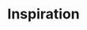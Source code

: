 ---
layout: inspirer_index
title: Inspiration
permalink: /inspiration/
intro: Une vitrine de sites Web sélectionnés pour la qualité de leur design, la clareté de leurs contenus et la simplicité dans leur utilisation.
bgimgheader: true
text-twtr: En train d'explorer la sélection de sites Web du @MagDuWebdesign
---